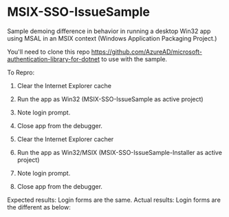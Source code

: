 # MSIX-SSO-IssueSample
Sample demoing difference in behavior in running a desktop Win32 app using MSAL in an MSIX context (Windows Application Packaging Project.)

You'll need to clone this repo https://github.com/AzureAD/microsoft-authentication-library-for-dotnet to use with the sample.

To Repro:
1. Clear the Internet Explorer cache

1. Run the app as Win32 (MSIX-SSO-IssueSample as active project)

1. Note login prompt.

1. Close app from the debugger.

1. Clear the Internet Explorer cacher

1. Run the app as Win32/MSIX (MSIX-SSO-IssueSample-Installer as active project)

1. Note login prompt.

1. Close app from the debugger.

Expected results:
Login forms are the same.
Actual results:
Login forms are the different as below:





